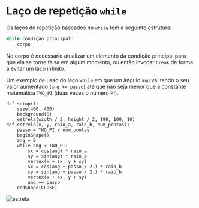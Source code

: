 # Laço de repetição `while`

Os laços de repetição baseados no `while` tem a seguinte estrutura:

```python
while condição_principal:
    corpo
```
No corpo é necessário atualizar um elemento da condição principal para que ela se torne falsa em algum momento, ou então invocar `break` de forma a evitar um laço infinito.

Um exemplo de usao do laço `while` em que um ângulo `ang` vai tendo o seu valor aumentado (`ang += passo`) até que não seja menor que a constante matemática `TWO_PI` (duas vezes o número Pi). 

```pyde
def setup():
    size(400, 400)
    background(0)
    estrela(width / 2, height / 2, 190, 100, 10)
def estrela(x, y, raio_a, raio_b, num_pontas):
    passo = TWO_PI / num_pontas
    beginShape()
    ang = 0
    while ang < TWO_PI:
        sx = cos(ang) * raio_a
        sy = sin(ang) * raio_a
        vertex(x + sx, y + sy)
        sx = cos(ang + passo / 2.) * raio_b
        sy = sin(ang + passo / 2.) * raio_b
        vertex(x + sx, y + sy)
        ang += passo
    endShape(CLOSE)
```

![estrela](https://raw.githubusercontent.com/villares/material-aulas/master/Processing-Python/assets/estrela.png)
